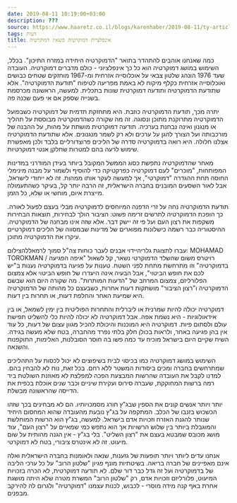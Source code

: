 ```yaml
---
date: 2019-08-11 10:19:00+03:00
description: ???
source: https://www.haaretz.co.il/blogs/karenhaber/2019-08-11/ty-article/0000017f-f8d1-d887-a7ff-f8f58c650000
tags: דעות
title: אינפלציית דמוקרטיה כשאין דמוקרטיה
---
```


כמה שאנחנו אוהבים להתהדר בתואר "הדמוקרטיה היחידה במזרח התיכון". בכלל, השימוש במושג דמוקרטיה הוא כל כך אינפלציוני - כולם מדברים דמוקרטיה. העובדה שעד 1976 הונהג שלטון צבאי על אוכלוסייה אזרחית ומ-1967 מוחזקים שטחים כבושים ואוכלוסייה אזרחית כקלף מיקוח לא באמת מפריעה לטיפוח "תודעת הדמוקרטיה". אלא שתודעת הדמוקרטיה ותודעה דמוקרטית שונות בתכלית. למעשה, הראשונה מכרסמת בשנייה שספק אם אי פעם שכנה פה.

יתרה מכך, תודעת הדמוקרטיה כוזבת. היא מתחזקת תדמית של דמוקרטיה כשבפועל הדמוקרטיה מתרוקנת מתוכן ונסוגה. זה מה שקורה כשהדמוקרטיה מבוססת על תהליך או מנגנון ואינה נבחנת בערכיה. תודעה דמוקרטית מושתת על מהות, על ההבנה של מורכבותה ועל הצורך להגן על ערכים ולא רק לשמר מנגנונים. אלא שתודעת הדמוקרטיה אצלנו חלולה. היא רואה בדמוקרטיה סדרה של הליכים פרוצדורליים בלבד ולכן מאפשרת שימוש לרעה בהם למטרות שחלקן אנטי דמוקרטיות.

מאחר שהדמוקרטיה נתפשת כסוג הממשל המקובל ביותר בעידן המודרני במדינות המפותחות, "מוכרים" לעם דמוקרטיה כפרקטיקה כדי להוסיף ולשמור על מבנה מינימלי החוסה תחת ההגדרה "דמוקרטי", אך למעשה לעקר אותו ממהות. זה לא ייחודי לישראל, אבל לאור השסעים המובנים בחברה הישראלית, זה הרבה יותר קל, בעיקר כשהתעמולה מייצרת איום, מוחשי או שלא, כל הזמן.

תודעת הדמוקרטיה נחה על זרי הדפנה המיוחסים לדמוקרטיה מבלי בעצם לפעול לאורה. כך הופכת הדמוקרטיה לתרשים זרימה פשוט: הציבור הולך לבחירות, תוצאות הבחירות משקפות את רצון העם ועל פי זה יישק דבר. אלא שזה אינו מבחנה של הדמוקרטיה. ההיסטוריה כבר רשמה כישלונות מפוארים של מדינות שבמסווה של הליכים דמוקרטיים עיקרו את הדמוקרטיה מתוכן.

 עברו לתצוגת גלריהיידוי אבנים לעבר כוחות צה"ל סמוך לרמאללהצילום: MOHAMAD TOROKMAN / רויטרס משום שהשלד הדמוקרטי נשאר, קל לשאול "איפה הפגיעה בדמוקרטיה" וזו מתרחשת מתחת לפני השטח. טענות על פגיעה בדמוקרטיה נענות ב"יש לכם את חופש הביטוי", אבל הבעיה אינה היעדרו של חופש הביטוי אלא צמצום הפלורליזם, צמצום המרחב של "הדעות המותרות". מה שקורה היום הוא שבשם הדמוקרטיה ו"רצון הציבור" מושתקות דעות אחרות, כשבעצם כל מהותה של הדמוקרטיה היא שמיעת האחר והחלפת דעות, או תחרות בין דעות.

דמוקרטיה יכולה להיות שמרנית או ליברלית והתחרות הפוליטית בין ימין לשמאל, או בין אידאולוגיות - היא נשמת אפה. אבל דמוקרטיה לא יכולה להיות כלי להשליט תפישת עולם ולסתום פיות. דמוקרטיה היא המוכנות והיכולת להכיל מגוון עצום של דעות, כל עוד אין בהן פגיעה באחר, ולראות בכולן חלק בלתי נפרד מהחברה, בטח שלא מעשה בגידה. השיח שקיים היום בישראל מוכיח עד כמה פשו בה חוסר הסובלנות, האלימות, התוקפנות והשנאה.

השימוש במושג דמוקרטיה כמו בכיסוי לבית בשיפוצים לא יכול לכסות על התהליכים שמתרחשים בחברה ומכים ביסודות המשטר ללא רחם. בכל זאת, נוח לא להבחין בהם. למדנו לקבל את העובדה שהרשות המבצעת הפכה למפלצת לא מאוזנת השולטת ביד רמה ברשות המחוקקת, שעברה סירוס ועקירת שיניים וכבר שנים אוכלת בכפית את הדייסה שהראשונה מבשלת.

יותר ויותר אנשים קונים את הספין שבג"ץ חורג מסמכויותיו. הם לא מבחינים בכך שזהו הכשכוש בזנבו של הכלב. המתקפה על בג"ץ נובעת מהעובדה שהוא המחסום היחיד שנותר להגנת האזרח וזכויות אדם בישראל. למעשה, בג"ץ הוא הרשות המוחלשת והמוגבלת ביותר בין שלוש הרשויות אך הוא נתפש כמי שמאיים על "רצון העם", עוד מושג מכובס שמבטא בעצם את "רצון השליט". בלי בג"ץ - אין הגנה מהותית על שום מיעוט. זה לא אינטרס ציבורי, בטח לא דמוקרטי.

אנחנו עדים ליותר ויותר תופעות של גזענות, שנאה ולאומנות בחברה הישראלית ואלה אינם מאפיינים של חברה בריאה. בשיטתיות מונף פגיון "שלטון הרוב" על כל ערכי הליבה של בדמוקרטיה ועל זה גדל כבר דור שלם. לא תודעה דמוקרטית, לא הכרה בזכויות המיעוט, פלורליזם וזכויות אדם, רק "שלטון הרוב" המשרת מטרה שלא היתה מושגת אחרת באף קנה מידה מוסרי - לכבוש, לכנות עצמנו "דמוקרטיה" ולגרום לה להירקב מבפנים.